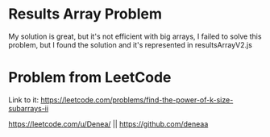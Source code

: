 # Results Array Problem
My solution is great, but it's not efficient with big arrays, I failed to solve this problem, but I found the solution and it's represented in resultsArrayV2.js


# Problem from LeetCode
Link to it: https://leetcode.com/problems/find-the-power-of-k-size-subarrays-ii

https://leetcode.com/u/Denea/ || https://github.com/deneaa
